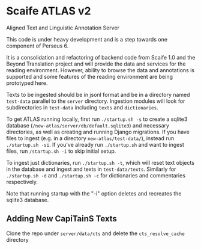 # Scaife ATLAS v2

Aligned Text and Linguistic Annotation Server

This code is under heavy development and is a step towards one component of Perseus 6.

It is a consolidation and refactoring of backend code from Scaife 1.0 and the Beyond Translation project and will provide the data and services for the reading environment. However, ability to browse the data and annotations is supported and some features of the reading environment are being prototyped here.

Texts to be ingested should be in jsonl format and be in a directory named
`test-data` parallel to the `server` directory. Ingestion modules will look for subdirectories in `test-data` including `texts` and `dictionaries`.

To get ATLAS running locally, first run `./startup.sh -s` to create a sqlite3
database (`/new-atlas/server/db/default.sqlite3`) and necessary directories,
as well as creating and running Django migrations. If you have files to ingest
(e.g. in a directory `new-atlas/test-data/`), instead run `./startup.sh -si`.
If you've already run `./startup.sh` and want to ingest files,
run `/startup.sh -i` to skip initial setup.

To ingest just dictionaries, run `./startup.sh -t`, which will reset text
objects in the database and ingest and texts in `test-data/texts`.
Similarly for `./startup.sh -d` and `./startup.sh -c` for dictionaries and
commentaries respectively.

Note that running startup with the "-i" option deletes and recreates the sqlite3 database.

## Adding New CapiTainS Texts

Clone the repo under `server/data/cts` and delete the `cts_resolve_cache` directory
